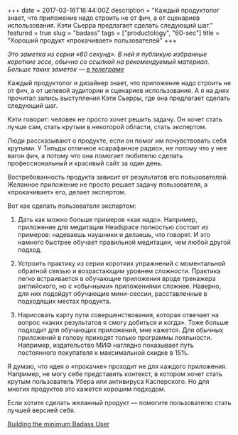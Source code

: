 +++
date = 2017-03-16T16:44:00Z
description = "Каждый продуктолог знает, что приложение надо строить не от фич, а от сценариев использования. Кэти Сьерра предлагает сделать следующий шаг."
featured = true
slug = "badass"
tags = ["productology", "60-sec"]
title = "Хороший продукт «прокачивает» пользователей"
+++

*Это заметка из серии «60 секунд». В ней я публикую избранные короткие эссе, обычно со ссылкой на рекомендуемый материал. Больше таких заметок — [в телеграме](https://t.me/dangry)*

Каждый продуктолог и дизайнер знает, что приложение надо строить не от фич, а от целевой аудитории и сценариев использования. А я на днях прочитал запись выступления Кэти Сьерры, где она предлагает сделать следующий шаг.

Кэти говорит: человек не просто хочет решить задачу. Он хочет стать лучше сам, стать крутым в некоторой области, стать экспертом.

Люди рассказывают о продукте, если он помог им почувствовать себя крутыми. У Тильды отличное «сарафанное радио», не потому что у нее вагон фич, а потому что она помогает любителю сделать профессиональный и красивый сайт за один день.

Востребованность продукта зависит от результатов его пользователей. Желанное приложение не просто решает задачу пользователя, а «прокачивает» его, делает экспертом.

Вот как сделать пользователя экспертом:

1. Дать как можно больше примеров «как надо». Например, приложение для медитации Headspace полностью состоит из примеров: надеваешь наушники и делаешь, что говорят. И это намного быстрее обучает правильной медитации, чем любой другой подход.

2. Устроить практику из серии коротких упражнений с моментальной обратной связью и возрастающим уровнем сложности. Практика легко встраивается в обучающие приложения вроде тренажера английского, но с «обычными» приложениями сложнее. Наверно, для них подойдут обучающие мини-сессии, расставленные в подходящих местах продукта.

3. Нарисовать карту пути совершенствования, которая отвечает на вопрос «каких результатов я смогу добиться и когда». Тоже больше подходит для обучающих приложений, мне кажется. Для обычных приложений в голову приходят только программы лояльности. Например, издательство МИФ наглядно показывает путь постоянного покупателя к максимальной скидке в 15%.

Я думаю, что идея о «прокачке» проходит не для каждого приложения. Например, не могу себе представить контекст, в котором хочет стать крутым пользователь Убера или антивируса Касперского. Но для многих продуктов это кажется хорошим подходом.

Если хотите сделать желанный продукт — помогите пользователю стать лучшей версией себя.

<p class="big">
<a href="https://habrahabr.ru/post/231711/">Building the minimum Badass User</a>
</p>

